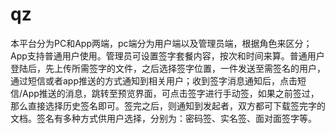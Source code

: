 # qz
本平台分为PC和App两端，pc端分为用户端以及管理员端，根据角色来区分；App支持普通用户使用。管理员可设置签字套餐内容，按次和时间来算。普通用户登陆后，先上传所需签字的文件，之后选择签字位置，一件发送至需签名的用户，通过短信或者app推送的方式通知到相关用户；收到签字消息通知后，点击短信/App推送的消息，跳转至预览界面，可点击签字进行手动签，如果之前签过，那么直接选择历史签名即可。签完之后，则通知到发起者，双方都可下载签完字的文档。签名有多种方式供用户选择，分别为：密码签、实名签、面对面签字等。
